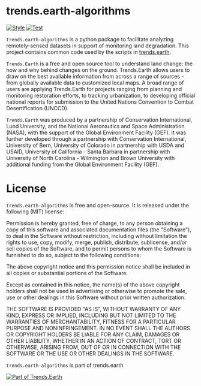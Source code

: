 # trends.earth-algorithms

[![Style](https://github.com/ConservationInternational/trends.earth-algorithms/actions/workflows/black.yaml/badge.svg)](https://github.com/ConservationInternational/trends.earth-algorithms/actions/workflows/black.yaml)
[![Test](https://github.com/ConservationInternational/trends.earth-algorithms/actions/workflows/test.yaml/badge.svg)](https://github.com/ConservationInternational/trends.earth-algorithms/actions/workflows/test.yaml)

`trends.earth-algorithms` is a python package to facilitate analyzing
remotely-sensed datasets in support of monitoring land degradation. This
project contains common code used by the scripts in [trends.earth](http://github.com/ConservationInternational/trends.earth).

`Trends.Earth` is a free and open source tool to understand land change: the how and why
behind changes on the ground. Trends.Earth allows users to draw on the best available
information from across a range of sources - from globally available data to customized
local maps. A broad range of users are applying Trends.Earth for projects ranging from
planning and monitoring restoration efforts, to tracking urbanization, to developing
official national reports for submission to the United Nations Convention to Combat
Desertification (UNCCD).

`Trends.Earth` was produced by a partnership of Conservation International, Lund
University, and the National Aeronautics and Space Administration (NASA), with
the support of the Global Environment Facility (GEF). It was further developed
through a partnership with Conservation International, University of Bern,
University of Colorado in partnership with USDA and USAID, University of California -
Santa Barbara in partnership with University of North Carolina - Wilmington and Brown
University with additional funding from the Global Environment Facility (GEF).

# License

`trends.earth-algorithms` is free and open-source. It is released under the
following (MIT) license:

Permission is hereby granted, free of charge, to any person obtaining a copy of
this software and associated documentation files (the "Software"), to deal in
the Software without restriction, including without limitation the rights to
use, copy, modify, merge, publish, distribute, sublicense, and/or sell copies
of the Software, and to permit persons to whom the Software is furnished to do
so, subject to the following conditions:

The above copyright notice and this permission notice shall be included in all
copies or substantial portions of the Software.

Except as contained in this notice, the name(s) of the above copyright holders
shall not be used in advertising or otherwise to promote the sale, use or other
dealings in this Software without prior written authorization.

THE SOFTWARE IS PROVIDED "AS IS", WITHOUT WARRANTY OF ANY KIND, EXPRESS OR
IMPLIED, INCLUDING BUT NOT LIMITED TO THE WARRANTIES OF MERCHANTABILITY,
FITNESS FOR A PARTICULAR PURPOSE AND NONINFRINGEMENT. IN NO EVENT SHALL THE
AUTHORS OR COPYRIGHT HOLDERS BE LIABLE FOR ANY CLAIM, DAMAGES OR OTHER
LIABILITY, WHETHER IN AN ACTION OF CONTRACT, TORT OR OTHERWISE, ARISING FROM,
OUT OF OR IN CONNECTION WITH THE SOFTWARE OR THE USE OR OTHER DEALINGS IN THE
SOFTWARE.

`trends.earth-algorithms` is part of trends.earth

[![Part of Trends.Earth](https://s3.amazonaws.com/trends.earth/sharing/trends_earth_logo_bl_600width.png)](http://trends.earth)
